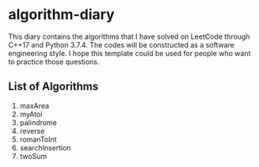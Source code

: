 # algorithm-diary
This diary contains the algorithms that I have solved on LeetCode through C++17 and Python 3.7.4. The codes will be constructed as a software engineering style. I hope this template could be used for people who want to practice those questions.

## List of Algorithms
1. maxArea
2. myAtoi
3. palindrome
4. reverse
5. romanToInt
6. searchInsertion
7. twoSum



